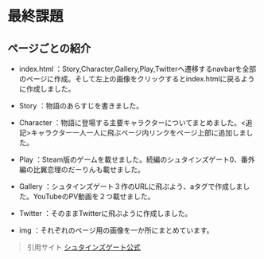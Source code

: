 # 最終課題

## ページごとの紹介

- index.html
：Story,Character,Gallery,Play,Twitterへ遷移するnavbarを全部のページに作成。そして左上の画像をクリックするとindex.htmlに戻るように作成しました。

- Story
：物語のあらすじを書きました。

- Character
：物語に登場する主要キャラクターについてまとめました。<追記>キャラクター一人一人に飛ぶページ内リンクをページ上部に追加しました。

- Play
：Steam版のゲームを載せました。続編のシュタインズゲート0、番外編の比翼恋理のだーりんも載せました。

- Gallery
：シュタインズゲート３作のURLに飛ぶよう、aタグで作成しました。YouTubeのPV動画を２つ載せました。

- Twitter
：そのままTwitterに飛ぶように作成しました。

- img
：それぞれのページ用の画像を一か所にまとめています。

>引用サイト
[シュタインズゲート公式](https://steinsgate.jp/sgflash.html)

